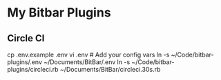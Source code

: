 # My Bitbar Plugins

## Circle CI
cp .env.example .env
vi .env # Add your config vars
ln -s ~/Code/bitbar-plugins/.env ~/Documents/BitBar/.env
ln -s ~/Code/bitbar-plugins/circleci.rb ~/Documents/BitBar/circleci.30s.rb
